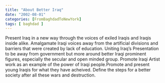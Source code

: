 ```yaml
---
title: "About Better Iraq"
date: "2002-08-01"
categories: [FromBaghdadToNewYork]
tags: [ baghdad ]
---
```


Present Iraq in a new way through the voices of exiled Iraqis and Iraqis inside alike. Amalgamate Iraqi voices away from the artificial divisions and barriers that were created by lack of education. Uniting Iraq’s Presentation to be away from government but more around better Iraqi prominent figures, especially the secular and open minded group. Promote Iraqi Artist work as an example of the power of Iraqi people.Promote and present young Iraqis for what they have acheived. Define the steps for a better society after all these wars and destruction.
